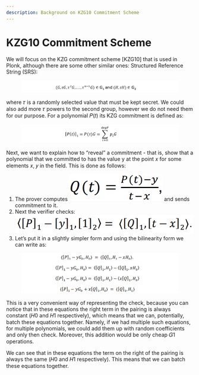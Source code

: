 ```yaml
---
description: Background on KZG10 Commitment Scheme
---
```


# KZG10 Commitment Scheme

We will focus on the KZG commitment scheme \[KZG10] that is used in Plonk, although there are some other similar ones: Structured Reference String (SRS):

<figure><img src="../../.gitbook/assets/image (10).png" alt=""><figcaption></figcaption></figure>

where 𝜏 is a randomly selected value that must be kept secret. We could also add more 𝜏 powers to the second group, however we do not need them for our purpose. For a polynomial 𝑃(𝑡) its KZG commitment is defined as:

<figure><img src="../../.gitbook/assets/image (53).png" alt=""><figcaption></figcaption></figure>

Next, we want to explain how to “reveal” a commitment - that is, show that a polynomial that we committed to has the value y at the point 𝑥 for some elements 𝑥, 𝑦 in the field. This is done as follows:

1. The prover computes <img src="../../.gitbook/assets/image (26).png" alt="" data-size="line"> and sends commitment to it.&#x20;
2. Next the verifier checks: <img src="../../.gitbook/assets/image (16).png" alt="" data-size="line">
3. Let’s put it in a slightly simpler form and using the bilinearity form we can write as:

<figure><img src="../../.gitbook/assets/image (54).png" alt=""><figcaption></figcaption></figure>

This is a very convenient way of representing the check, because you can notice that in these equations the right term in the pairing is always constant (𝐻0 and 𝐻1 respectively), which means that we can, potentially, batch these equations together. Namely, if we had multiple such equations, for multiple polynomials, we could add them up with random coefficients and only then check. Moreover, this addition would be only cheap 𝐺1 operations.&#x20;

We can see that in these equations the term on the right of the pairing is always the same (𝐻0 and 𝐻1 respectively). This means that we can batch these equations together.
